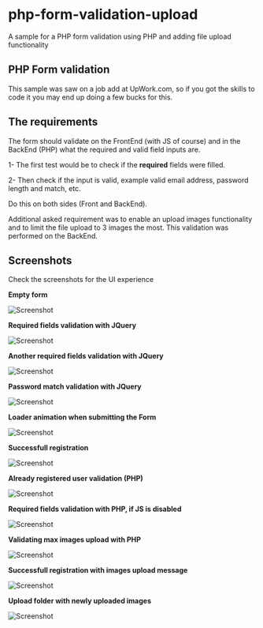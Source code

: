 # php-form-validation-upload
A sample for a PHP form validation using PHP and adding file upload functionality

## PHP Form validation

This sample was saw on a job add at UpWork.com, so if you got the skills to code it you may end up doing a few bucks for this.

## The requirements

The form should validate on the FrontEnd (with JS of course) and in the BackEnd (PHP) what the required and valid field inputs are. 

1- The first test would be to check if the **required** fields were filled.

2- Then check if the input is valid, example valid email address, password length and match, etc.

Do this on both sides (Front and BackEnd).

Additional asked requirement was to enable an upload images functionality and to limit the file upload to 3 images the most. This validation was performed on the BackEnd.

## Screenshots

Check the screenshots for the UI experience

**Empty form**

![Screenshot](/screenshots/screenshot-00.PNG)

**Required fields validation with JQuery**

![Screenshot](/screenshots/screenshot-01.PNG)

**Another required fields validation with JQuery**

![Screenshot](/screenshots/screenshot-02.PNG)

**Password match validation with JQuery**

![Screenshot](/screenshots/screenshot-03.PNG)

**Loader animation when submitting the Form**

![Screenshot](/screenshots/screenshot-04.PNG)

**Successfull registration**

![Screenshot](/screenshots/screenshot-05.PNG)

**Already registered user validation (PHP)**

![Screenshot](/screenshots/screenshot-06.PNG)

**Required fields validation with PHP, if JS is disabled**

![Screenshot](/screenshots/screenshot-07.PNG)

**Validating max images upload with PHP**

![Screenshot](/screenshots/screenshot-08.PNG)

**Successfull registration with images upload message**

![Screenshot](/screenshots/screenshot-09.PNG)

**Upload folder with newly uploaded images**

![Screenshot](/screenshots/screenshot-10.PNG)
